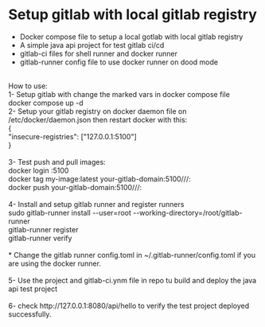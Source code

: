 # Setup gitlab with local gitlab registry<br />
- Docker compose file to setup a local gotlab with local gitlab registry<br />
- A simple java api project for test gitlab ci/cd<br />
- gitlab-ci files for shell runner and docker runner<br />
- gitlab-runner config file to use docker runner on dood mode<br />
<br />
How to use:<br />
1- Setup gitlab with change the marked vars in docker compose file<br />
docker compose up -d<br />
2- Setup your gitlab registry on docker daemon file on /etc/docker/daemon.json then restart docker with this:<br />
{<br />
  "insecure-registries": ["127.0.0.1:5100"]<br />
}<br />
<br />
3- Test push and pull images:<br />
docker login <your-gitlab-domain>:5100 <br />
docker tag my-image:latest your-gitlab-domain:5100/<username>/<project>/<image-name>:<tag> <br />
docker push your-gitlab-domain:5100/<username>/<project>/<image-name>:<tag> <br />
<br />
4- Install and setup gitlab runner and register runners<br />
sudo gitlab-runner install --user=root --working-directory=/root/gitlab-runner<br />
gitlab-runner register<br />
gitlab-runner verify<br />
<br />
* Change the gitlab runner config.toml in ~/.gitlab-runner/config.toml if you are using the docker runner.<br />
<br />
5- Use the project and gitlab-ci.ynm file in repo tu build and deploy the java api test project<br />
<br />
6- check http://127.0.0.1:8080/api/hello to verify the test project deployed successfully.<br />